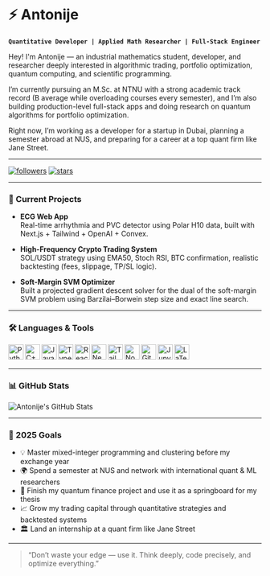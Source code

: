 # ⚡ Antonije

**`Quantitative Developer | Applied Math Researcher | Full-Stack Engineer`**

Hey! I'm Antonije — an industrial mathematics student, developer, and researcher deeply interested in algorithmic trading, portfolio optimization, quantum computing, and scientific programming.

I’m currently pursuing an M.Sc. at NTNU with a strong academic track record (B average while overloading courses every semester), and I’m also building production-level full-stack apps and doing research on quantum algorithms for portfolio optimization.

Right now, I’m working as a developer for a startup in Dubai, planning a semester abroad at NUS, and preparing for a career at a top quant firm like Jane Street.

---

<p align="left">
   <a href="https://github.com/antonijepetrovic?tab=followers">
      <img alt="followers" title="Follow me on GitHub" src="https://custom-icon-badges.demolab.com/github/followers/antonijepetrovic?color=236ad3&labelColor=1155ba&style=for-the-badge&logo=person-add&label=Follow&logoColor=white"/></a>
   <a href="https://github.com/antonijepetrovic?tab=repositories&sort=stargazers">
      <img alt="stars" title="GitHub Stars" src="https://custom-icon-badges.demolab.com/github/stars/antonijepetrovic?color=55960c&style=for-the-badge&labelColor=488207&logo=star"/></a>
</p>

---

### 🧠 Current Projects

- **ECG Web App**  
  Real-time arrhythmia and PVC detector using Polar H10 data, built with Next.js + Tailwind + OpenAI + Convex.

- **High-Frequency Crypto Trading System**  
  SOL/USDT strategy using EMA50, Stoch RSI, BTC confirmation, realistic backtesting (fees, slippage, TP/SL logic).

- **Soft-Margin SVM Optimizer**  
  Built a projected gradient descent solver for the dual of the soft-margin SVM problem using Barzilai–Borwein step size and exact line search.

---

### 🛠️ Languages & Tools

<img align="left" alt="Python" width="30px" src="https://cdn.jsdelivr.net/gh/devicons/devicon/icons/python/python-original.svg" />
<img align="left" alt="C++" width="30px" src="https://cdn.jsdelivr.net/gh/devicons/devicon/icons/cplusplus/cplusplus-line.svg" />
<img align="left" alt="JavaScript" width="30px" src="https://cdn.jsdelivr.net/gh/devicons/devicon/icons/javascript/javascript-original.svg" />
<img align="left" alt="TypeScript" width="30px" src="https://cdn.jsdelivr.net/gh/devicons/devicon/icons/typescript/typescript-original.svg" />
<img align="left" alt="React" width="30px" src="https://cdn.jsdelivr.net/gh/devicons/devicon/icons/react/react-original.svg" />
<img align="left" alt="Next.js" width="30px" src="https://cdn.jsdelivr.net/gh/devicons/devicon/icons/nextjs/nextjs-line.svg" />
<img align="left" alt="TailwindCSS" width="30px" src="https://cdn.jsdelivr.net/gh/devicons/devicon/icons/tailwindcss/tailwindcss-plain.svg" />
<img align="left" alt="Node.js" width="30px" src="https://cdn.jsdelivr.net/gh/devicons/devicon/icons/nodejs/nodejs-original.svg" />
<img align="left" alt="GitHub" width="30px" src="https://cdn.jsdelivr.net/gh/devicons/devicon/icons/github/github-original.svg" />
<img align="left" alt="Jupyter" width="30px" src="https://cdn.jsdelivr.net/gh/devicons/devicon/icons/jupyter/jupyter-original.svg" />
<img align="left" alt="LaTeX" width="30px" src="https://cdn.jsdelivr.net/gh/devicons/devicon/icons/latex/latex-original.svg" />
<br /><br />

---

### 📊 GitHub Stats

![Antonije's GitHub Stats]()

---

### 🎯 2025 Goals

- 💡 Master mixed-integer programming and clustering before my exchange year  
- 🌍 Spend a semester at NUS and network with international quant & ML researchers  
- 🧠 Finish my quantum finance project and use it as a springboard for my thesis  
- 📈 Grow my trading capital through quantitative strategies and backtested systems  
- 🏛️ Land an internship at a quant firm like Jane Street

---

> “Don’t waste your edge — use it. Think deeply, code precisely, and optimize everything.”


